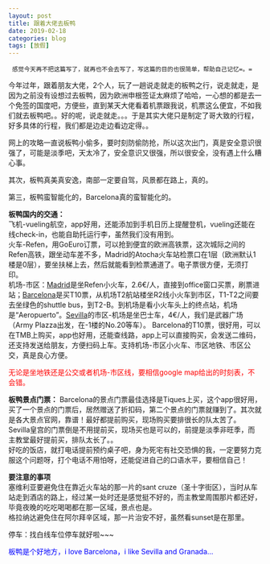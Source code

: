 ```yaml
---
layout: post
title: 跟着大佬去板鸭
date: 2019-02-18
categories: blog
tags: [放假]
---
```


     感觉今天再不把这篇写了，就再也不会去写了，写这篇的目的也很简单，帮助自己记忆=。=

今年过年，跟着朋友大佬，2个人，玩了一趟说走就走的板鸭之行，说走就走，是因为之前没有设想过去板鸭，因为欧洲申根签证太麻烦了哈哈，一心想的都是去一个免签的国度吧，方便些，直到某天大佬看着机票跟我说，机票这么便宜，不如我们就去板鸭吧。。好的呢，说走就走。。。于是其实大佬只是制定了哥大致的行程，好多具体的行程，我们都是边走边看边定得。。  

网上的攻略一直说板鸭小偷多，要时刻防偷防抢，所以这次出门，真是安全意识很强了，可能是淡季吧，天太冷了，安全意识又很强，所以很安全，没有遇上什么糟心事。

其次，板鸭真美真安逸，南部一定要自驾，风景都在路上，真的。

第三，板鸭蛮智能化的，Barcelona真的蛮智能化的。

<b>板鸭国内的交通：</b>  
飞机-vueling航空，app好用，还能添加到手机日历上提醒登机，vueling还能在线check-in，也能自助托运行李，虽然我们没有用到。  
火车-Refen，用GoEuro订票，可以抢到便宜的欧洲高铁票，这次城际之间的Refen高铁，跟坐动车差不多，Madrid的Atocha火车站检票口在1层（欧洲默认1楼是0层），要坐扶梯上去，然后就能看到检票通道了。电子票很方便，无须打印。  
机场-市区：<u>Madrid</u>是坐Refen小火车，2.6€/人，直接到office窗口买票，刷票进站；<u>Barcelona</u>是买T10票，从机场T2航站楼坐R2线小火车到市区，T1-T2之间要去坐绿色的shuttle bus，到T2-B。到机场是看小火车头上的终点站，机场是“Aeropuerto”。<u>Sevilla</u>的市区-机场是坐巴士车，4€/人，我们是武器广场（Army Plazza出发，在-1楼的No.20等车）。
Barcelona的T10票，很好用，可以在TMB上购买，app也好用，还能查线路，app上可以直接购买，会发送二维码，还支持发送给朋友，方便扫码上车。支持机场-市区小火车、市区地铁、市区公交，真是良心方便。 

<font color=red>无论是坐地铁还是公交或者机场-市区线，要相信google map给出的时刻表，不会错。</font>  

<b>板鸭景点门票：</b>
Barcelona的景点门票最佳选择是Tiques上买，这个app很好用，买了一个景点的门票后，居然赠送了折扣码，第二个景点的门票就赚到了。其次就是各大景点官网，靠谱！最好都提前购买，现场购买要排很长的队太苦了。Sevilla皇宫的门票倒是不用提前买，现场买也是可以的，前提是淡季非旺季，而主教堂最好提前买，排队太长了。。  
好吃的饭店，就打电话提前预约桌子吧，身为死宅有社交恐惧的我，一定要努力克服这个问题呀，打个电话不用怕呀，还能促进自己的口语水平，要相信自己！  

<b>要注意的事项</b>  
塞维利亚要避免住在靠近火车站的那一片的sant cruze（圣十字街区），当时从车站走到酒店的路上，经过某一处时还是感觉挺不好的，而主教堂周围那片都还好，毕竟夜晚的吃吃喝喝都在那一区域，景点也是。  
格拉纳达避免住在阿尔拜辛区域，那一片治安不好，虽然看sunset是在那里。

停车：找白线车位停车就好啦~~~

<font color=blue>板鸭是个好地方，i love Barcelona，i like Sevilla and Granada...</font>  
